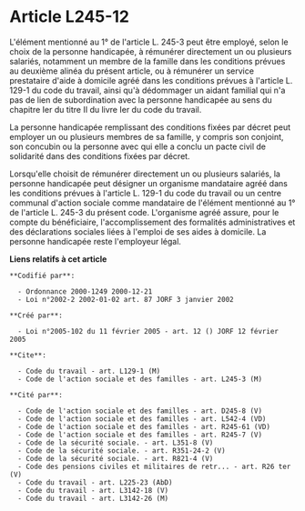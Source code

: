 # Article L245-12

L'élément mentionné au 1° de l'article L. 245-3 peut être employé, selon le choix de la personne handicapée, à rémunérer
directement un ou plusieurs salariés, notamment un membre de la famille dans les conditions prévues au deuxième alinéa du
présent article, ou à rémunérer un service prestataire d'aide à domicile agréé dans les conditions prévues à l'article L.
129-1 du code du travail, ainsi qu'à dédommager un aidant familial qui n'a pas de lien de subordination avec la personne
handicapée au sens du chapitre Ier du titre II du livre Ier du code du travail.

La personne handicapée remplissant des conditions fixées par décret peut employer un ou plusieurs membres de sa famille, y
compris son conjoint, son concubin ou la personne avec qui elle a conclu un pacte civil de solidarité dans des conditions
fixées par décret.

Lorsqu'elle choisit de rémunérer directement un ou plusieurs salariés, la personne handicapée peut désigner un organisme
mandataire agréé dans les conditions prévues à l'article L. 129-1 du code du travail ou un centre communal d'action sociale
comme mandataire de l'élément mentionné au 1° de l'article L. 245-3 du présent code. L'organisme agréé assure, pour le compte
du bénéficiaire, l'accomplissement des formalités administratives et des déclarations sociales liées à l'emploi de ses aides
à domicile. La personne handicapée reste l'employeur légal.

**Liens relatifs à cet article**

	**Codifié par**:

	  - Ordonnance 2000-1249 2000-12-21
	  - Loi n°2002-2 2002-01-02 art. 87 JORF 3 janvier 2002

	**Créé par**:

	  - Loi n°2005-102 du 11 février 2005 - art. 12 () JORF 12 février 2005

	**Cite**:

	  - Code du travail - art. L129-1 (M)
	  - Code de l'action sociale et des familles - art. L245-3 (M)

	**Cité par**:

	  - Code de l'action sociale et des familles - art. D245-8 (V)
	  - Code de l'action sociale et des familles - art. L542-4 (VD)
	  - Code de l'action sociale et des familles - art. R245-61 (VD)
	  - Code de l'action sociale et des familles - art. R245-7 (V)
	  - Code de la sécurité sociale. - art. L351-8 (V)
	  - Code de la sécurité sociale. - art. R351-24-2 (V)
	  - Code de la sécurité sociale. - art. R821-4 (V)
	  - Code des pensions civiles et militaires de retr... - art. R26 ter (V)
	  - Code du travail - art. L225-23 (AbD)
	  - Code du travail - art. L3142-18 (V)
	  - Code du travail - art. L3142-26 (M)
